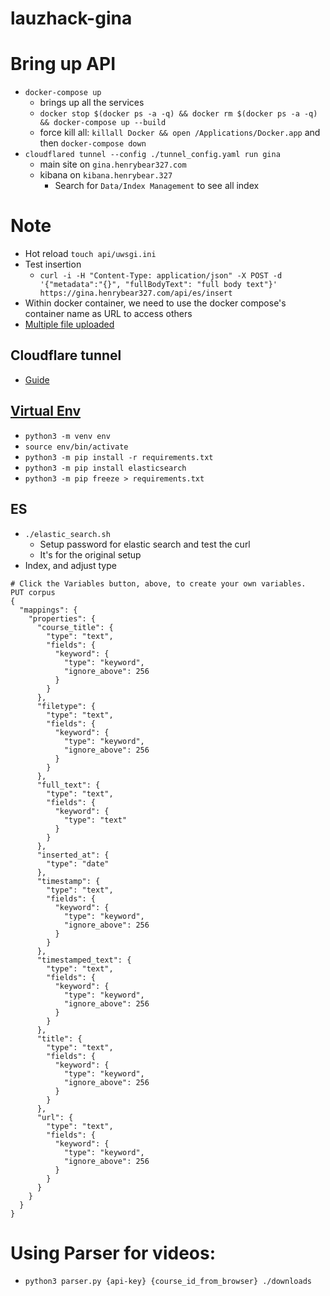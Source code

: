 # lauzhack-gina

# Bring up API

- `docker-compose up` 
    - brings up all the services
    - `docker stop $(docker ps -a -q) && docker rm $(docker ps -a -q) && docker-compose up --build`
    - force kill all: `killall Docker && open /Applications/Docker.app` and then `docker-compose down`
- `cloudflared tunnel --config ./tunnel_config.yaml run gina`
    - main site on `gina.henrybear327.com`
    - kibana on `kibana.henrybear.327`
        - Search for `Data/Index Management` to see all index
<!-- - `./start.sh` (for demo use `start_henry.sh` on Henry's machine)
    - brings up the tunnel, look for `Your quick Tunnel has been created! Visit it at (it may take some time to be reachable):`, and use the url there
        - issues with https has been solved by registering a tunnel with a domain name, but due to security concerns I won't upload it here -->

# Note

- Hot reload `touch api/uwsgi.ini`
- Test insertion 
    - `curl -i -H "Content-Type: application/json" -X POST -d '{"metadata":"{}", "fullBodyText": "full body text"}' https://gina.henrybear327.com/api/es/insert`
- Within docker container, we need to use the docker compose's container name as URL to access others
- [Multiple file uploaded](https://blog.miguelgrinberg.com/post/handling-file-uploads-with-flask)

## Cloudflare tunnel

- [Guide](https://developers.cloudflare.com/cloudflare-one/connections/connect-apps/install-and-setup/tunnel-guide/local/)

## [Virtual Env](https://packaging.python.org/en/latest/guides/installing-using-pip-and-virtual-environments/)

- `python3 -m venv env`
- `source env/bin/activate`
- `python3 -m pip install -r requirements.txt`
- `python3 -m pip install elasticsearch`
- `python3 -m pip freeze > requirements.txt`

## ES
- `./elastic_search.sh`
    - Setup password for elastic search and test the curl
    - It's for the original setup
- Index, and adjust type
```
# Click the Variables button, above, to create your own variables.
PUT corpus
{
  "mappings": {
    "properties": {
      "course_title": {
        "type": "text",
        "fields": {
          "keyword": {
            "type": "keyword",
            "ignore_above": 256
          }
        }
      },
      "filetype": {
        "type": "text",
        "fields": {
          "keyword": {
            "type": "keyword",
            "ignore_above": 256
          }
        }
      },
      "full_text": {
        "type": "text",
        "fields": {
          "keyword": {
            "type": "text"
          }
        }
      },
      "inserted_at": {
        "type": "date"
      },
      "timestamp": {
        "type": "text",
        "fields": {
          "keyword": {
            "type": "keyword",
            "ignore_above": 256
          }
        }
      },
      "timestamped_text": {
        "type": "text",
        "fields": {
          "keyword": {
            "type": "keyword",
            "ignore_above": 256
          }
        }
      },
      "title": {
        "type": "text",
        "fields": {
          "keyword": {
            "type": "keyword",
            "ignore_above": 256
          }
        }
      },
      "url": {
        "type": "text",
        "fields": {
          "keyword": {
            "type": "keyword",
            "ignore_above": 256
          }
        }
      }
    }
  }
}
```

# Using Parser for videos:

- `python3 parser.py {api-key} {course_id_from_browser} ./downloads`